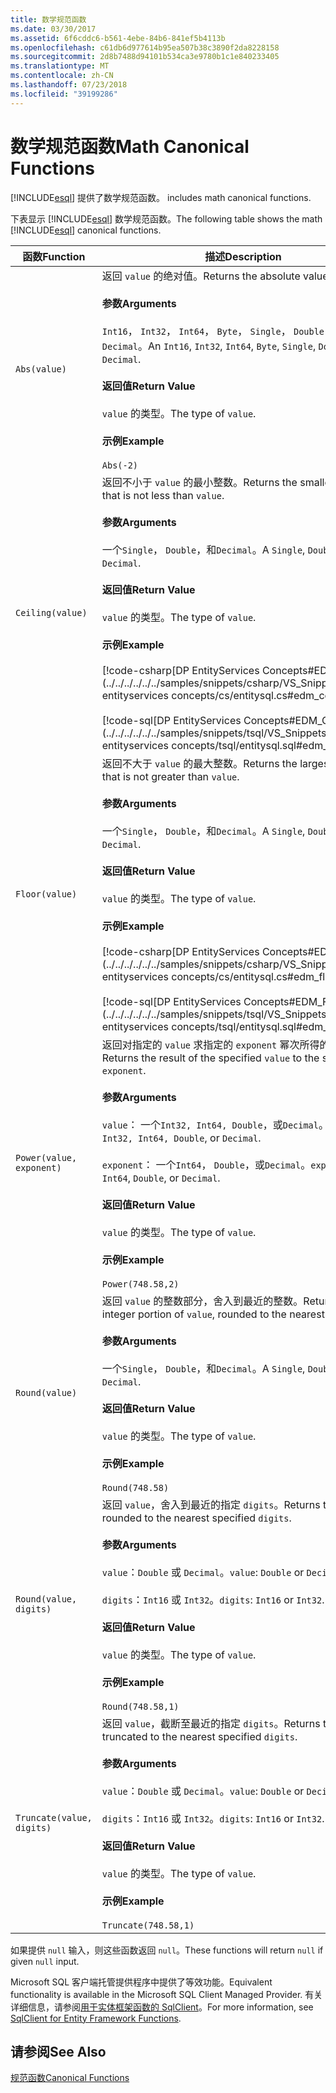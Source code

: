 ```yaml
---
title: 数学规范函数
ms.date: 03/30/2017
ms.assetid: 6f6cddc6-b561-4ebe-84b6-841ef5b4113b
ms.openlocfilehash: c61db6d977614b95ea507b38c3890f2da8228158
ms.sourcegitcommit: 2d8b7488d94101b534ca3e9780b1c1e840233405
ms.translationtype: MT
ms.contentlocale: zh-CN
ms.lasthandoff: 07/23/2018
ms.locfileid: "39199286"
---
```

# <a name="math-canonical-functions"></a><span data-ttu-id="40ce3-102">数学规范函数</span><span class="sxs-lookup"><span data-stu-id="40ce3-102">Math Canonical Functions</span></span>
[!INCLUDE[esql](../../../../../../includes/esql-md.md)]<span data-ttu-id="40ce3-103"> 提供了数学规范函数。</span><span class="sxs-lookup"><span data-stu-id="40ce3-103"> includes math canonical functions.</span></span>  
  
 <span data-ttu-id="40ce3-104">下表显示 [!INCLUDE[esql](../../../../../../includes/esql-md.md)] 数学规范函数。</span><span class="sxs-lookup"><span data-stu-id="40ce3-104">The following table shows the math [!INCLUDE[esql](../../../../../../includes/esql-md.md)] canonical functions.</span></span>  
  
|<span data-ttu-id="40ce3-105">函数</span><span class="sxs-lookup"><span data-stu-id="40ce3-105">Function</span></span>|<span data-ttu-id="40ce3-106">描述</span><span class="sxs-lookup"><span data-stu-id="40ce3-106">Description</span></span>|  
|--------------|-----------------|  
|`Abs(value)`|<span data-ttu-id="40ce3-107">返回 `value` 的绝对值。</span><span class="sxs-lookup"><span data-stu-id="40ce3-107">Returns the absolute value of `value`.</span></span><br /><br /> <span data-ttu-id="40ce3-108">**参数**</span><span class="sxs-lookup"><span data-stu-id="40ce3-108">**Arguments**</span></span><br /><br /> <span data-ttu-id="40ce3-109">`Int16`， `Int32`， `Int64`， `Byte`， `Single`， `Double`，和`Decimal`。</span><span class="sxs-lookup"><span data-stu-id="40ce3-109">An `Int16`, `Int32`, `Int64`, `Byte`, `Single`, `Double`, and `Decimal`.</span></span><br /><br /> <span data-ttu-id="40ce3-110">**返回值**</span><span class="sxs-lookup"><span data-stu-id="40ce3-110">**Return Value**</span></span><br /><br /> <span data-ttu-id="40ce3-111">`value` 的类型。</span><span class="sxs-lookup"><span data-stu-id="40ce3-111">The type of `value`.</span></span><br /><br /> <span data-ttu-id="40ce3-112">**示例**</span><span class="sxs-lookup"><span data-stu-id="40ce3-112">**Example**</span></span><br /><br /> `Abs(-2)`|  
|`Ceiling(value)`|<span data-ttu-id="40ce3-113">返回不小于 `value` 的最小整数。</span><span class="sxs-lookup"><span data-stu-id="40ce3-113">Returns the smallest integer that is not less than `value`.</span></span><br /><br /> <span data-ttu-id="40ce3-114">**参数**</span><span class="sxs-lookup"><span data-stu-id="40ce3-114">**Arguments**</span></span><br /><br /> <span data-ttu-id="40ce3-115">一个`Single`， `Double`，和`Decimal`。</span><span class="sxs-lookup"><span data-stu-id="40ce3-115">A `Single`, `Double`, and `Decimal`.</span></span><br /><br /> <span data-ttu-id="40ce3-116">**返回值**</span><span class="sxs-lookup"><span data-stu-id="40ce3-116">**Return Value**</span></span><br /><br /> <span data-ttu-id="40ce3-117">`value` 的类型。</span><span class="sxs-lookup"><span data-stu-id="40ce3-117">The type of `value`.</span></span><br /><br /> <span data-ttu-id="40ce3-118">**示例**</span><span class="sxs-lookup"><span data-stu-id="40ce3-118">**Example**</span></span><br /><br /> [!code-csharp[DP EntityServices Concepts#EDM_CEILING](../../../../../../samples/snippets/csharp/VS_Snippets_Data/dp entityservices concepts/cs/entitysql.cs#edm_ceiling)] <br /><br /> [!code-sql[DP EntityServices Concepts#EDM_CEILING](../../../../../../samples/snippets/tsql/VS_Snippets_Data/dp entityservices concepts/tsql/entitysql.sql#edm_ceiling)]|  
|`Floor(value)`|<span data-ttu-id="40ce3-119">返回不大于 `value` 的最大整数。</span><span class="sxs-lookup"><span data-stu-id="40ce3-119">Returns the largest integer that is not greater than `value`.</span></span><br /><br /> <span data-ttu-id="40ce3-120">**参数**</span><span class="sxs-lookup"><span data-stu-id="40ce3-120">**Arguments**</span></span><br /><br /> <span data-ttu-id="40ce3-121">一个`Single`， `Double`，和`Decimal`。</span><span class="sxs-lookup"><span data-stu-id="40ce3-121">A `Single`, `Double`, and `Decimal`.</span></span><br /><br /> <span data-ttu-id="40ce3-122">**返回值**</span><span class="sxs-lookup"><span data-stu-id="40ce3-122">**Return Value**</span></span><br /><br /> <span data-ttu-id="40ce3-123">`value` 的类型。</span><span class="sxs-lookup"><span data-stu-id="40ce3-123">The type of `value`.</span></span><br /><br /> <span data-ttu-id="40ce3-124">**示例**</span><span class="sxs-lookup"><span data-stu-id="40ce3-124">**Example**</span></span><br /><br /> [!code-csharp[DP EntityServices Concepts#EDM_FLOOR](../../../../../../samples/snippets/csharp/VS_Snippets_Data/dp entityservices concepts/cs/entitysql.cs#edm_floor)] <br /><br /> [!code-sql[DP EntityServices Concepts#EDM_FLOOR](../../../../../../samples/snippets/tsql/VS_Snippets_Data/dp entityservices concepts/tsql/entitysql.sql#edm_floor)]|  
|`Power(value, exponent)`|<span data-ttu-id="40ce3-125">返回对指定的 `value` 求指定的 `exponent` 幂次所得的结果。</span><span class="sxs-lookup"><span data-stu-id="40ce3-125">Returns the result of the specified `value` to the specified `exponent`.</span></span><br /><br /> <span data-ttu-id="40ce3-126">**参数**</span><span class="sxs-lookup"><span data-stu-id="40ce3-126">**Arguments**</span></span><br /><br /> <span data-ttu-id="40ce3-127">`value`： 一个`Int32, Int64, Double`，或`Decimal`。</span><span class="sxs-lookup"><span data-stu-id="40ce3-127">`value`: An `Int32, Int64, Double`, or `Decimal`.</span></span><br /><br /> <span data-ttu-id="40ce3-128">`exponent`： 一个`Int64`， `Double`，或`Decimal`。</span><span class="sxs-lookup"><span data-stu-id="40ce3-128">`exponent`: An `Int64`, `Double`, or `Decimal`.</span></span><br /><br /> <span data-ttu-id="40ce3-129">**返回值**</span><span class="sxs-lookup"><span data-stu-id="40ce3-129">**Return Value**</span></span><br /><br /> <span data-ttu-id="40ce3-130">`value` 的类型。</span><span class="sxs-lookup"><span data-stu-id="40ce3-130">The type of `value`.</span></span><br /><br /> <span data-ttu-id="40ce3-131">**示例**</span><span class="sxs-lookup"><span data-stu-id="40ce3-131">**Example**</span></span><br /><br /> `Power(748.58,2)`|  
|`Round(value)`|<span data-ttu-id="40ce3-132">返回 `value` 的整数部分，舍入到最近的整数。</span><span class="sxs-lookup"><span data-stu-id="40ce3-132">Returns the integer portion of `value`, rounded to the nearest integer.</span></span><br /><br /> <span data-ttu-id="40ce3-133">**参数**</span><span class="sxs-lookup"><span data-stu-id="40ce3-133">**Arguments**</span></span><br /><br /> <span data-ttu-id="40ce3-134">一个`Single`， `Double`，和`Decimal`。</span><span class="sxs-lookup"><span data-stu-id="40ce3-134">A `Single`, `Double`, and `Decimal`.</span></span><br /><br /> <span data-ttu-id="40ce3-135">**返回值**</span><span class="sxs-lookup"><span data-stu-id="40ce3-135">**Return Value**</span></span><br /><br /> <span data-ttu-id="40ce3-136">`value` 的类型。</span><span class="sxs-lookup"><span data-stu-id="40ce3-136">The type of `value`.</span></span><br /><br /> <span data-ttu-id="40ce3-137">**示例**</span><span class="sxs-lookup"><span data-stu-id="40ce3-137">**Example**</span></span><br /><br /> `Round(748.58)`|  
|`Round(value, digits)`|<span data-ttu-id="40ce3-138">返回 `value`，舍入到最近的指定 `digits`。</span><span class="sxs-lookup"><span data-stu-id="40ce3-138">Returns the `value`, rounded to the nearest specified `digits`.</span></span><br /><br /> <span data-ttu-id="40ce3-139">**参数**</span><span class="sxs-lookup"><span data-stu-id="40ce3-139">**Arguments**</span></span><br /><br /> <span data-ttu-id="40ce3-140">`value`：`Double` 或 `Decimal`。</span><span class="sxs-lookup"><span data-stu-id="40ce3-140">`value`: `Double` or `Decimal`.</span></span><br /><br /> <span data-ttu-id="40ce3-141">`digits`：`Int16` 或 `Int32`。</span><span class="sxs-lookup"><span data-stu-id="40ce3-141">`digits`: `Int16` or `Int32`.</span></span><br /><br /> <span data-ttu-id="40ce3-142">**返回值**</span><span class="sxs-lookup"><span data-stu-id="40ce3-142">**Return Value**</span></span><br /><br /> <span data-ttu-id="40ce3-143">`value` 的类型。</span><span class="sxs-lookup"><span data-stu-id="40ce3-143">The type of `value`.</span></span><br /><br /> <span data-ttu-id="40ce3-144">**示例**</span><span class="sxs-lookup"><span data-stu-id="40ce3-144">**Example**</span></span><br /><br /> `Round(748.58,1)`|  
|`Truncate(value, digits)`|<span data-ttu-id="40ce3-145">返回 `value`，截断至最近的指定 `digits`。</span><span class="sxs-lookup"><span data-stu-id="40ce3-145">Returns the `value`, truncated to the nearest specified `digits`.</span></span><br /><br /> <span data-ttu-id="40ce3-146">**参数**</span><span class="sxs-lookup"><span data-stu-id="40ce3-146">**Arguments**</span></span><br /><br /> <span data-ttu-id="40ce3-147">`value`：`Double` 或 `Decimal`。</span><span class="sxs-lookup"><span data-stu-id="40ce3-147">`value`: `Double` or `Decimal`.</span></span><br /><br /> <span data-ttu-id="40ce3-148">`digits`：`Int16` 或 `Int32`。</span><span class="sxs-lookup"><span data-stu-id="40ce3-148">`digits`: `Int16` or `Int32`.</span></span><br /><br /> <span data-ttu-id="40ce3-149">**返回值**</span><span class="sxs-lookup"><span data-stu-id="40ce3-149">**Return Value**</span></span><br /><br /> <span data-ttu-id="40ce3-150">`value` 的类型。</span><span class="sxs-lookup"><span data-stu-id="40ce3-150">The type of `value`.</span></span><br /><br /> <span data-ttu-id="40ce3-151">**示例**</span><span class="sxs-lookup"><span data-stu-id="40ce3-151">**Example**</span></span><br /><br /> `Truncate(748.58,1)`|  
  
 <span data-ttu-id="40ce3-152">如果提供 `null` 输入，则这些函数返回 `null`。</span><span class="sxs-lookup"><span data-stu-id="40ce3-152">These functions will return `null` if given `null` input.</span></span>  
  
 <span data-ttu-id="40ce3-153">Microsoft SQL 客户端托管提供程序中提供了等效功能。</span><span class="sxs-lookup"><span data-stu-id="40ce3-153">Equivalent functionality is available in the Microsoft SQL Client Managed Provider.</span></span> <span data-ttu-id="40ce3-154">有关详细信息，请参阅[用于实体框架函数的 SqlClient](../../../../../../docs/framework/data/adonet/ef/sqlclient-for-ef-functions.md)。</span><span class="sxs-lookup"><span data-stu-id="40ce3-154">For more information, see [SqlClient for Entity Framework Functions](../../../../../../docs/framework/data/adonet/ef/sqlclient-for-ef-functions.md).</span></span>  
  
## <a name="see-also"></a><span data-ttu-id="40ce3-155">请参阅</span><span class="sxs-lookup"><span data-stu-id="40ce3-155">See Also</span></span>  
 [<span data-ttu-id="40ce3-156">规范函数</span><span class="sxs-lookup"><span data-stu-id="40ce3-156">Canonical Functions</span></span>](../../../../../../docs/framework/data/adonet/ef/language-reference/canonical-functions.md)
